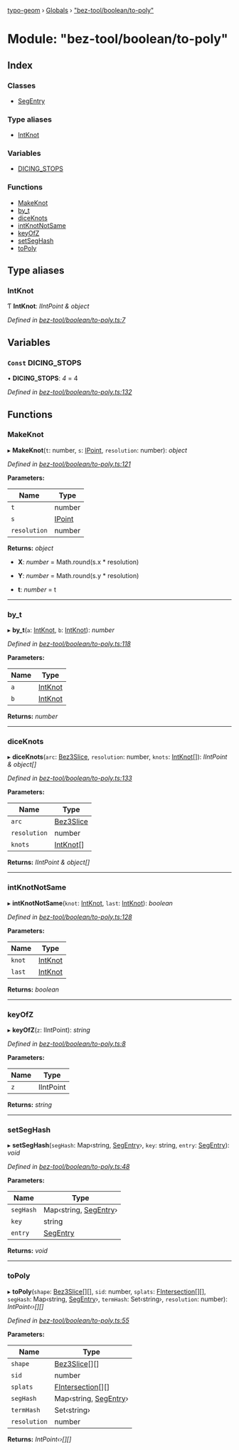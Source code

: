 [typo-geom](../README.md) › [Globals](../globals.md) › ["bez-tool/boolean/to-poly"](_bez_tool_boolean_to_poly_.md)

# Module: "bez-tool/boolean/to-poly"

## Index

### Classes

* [SegEntry](../classes/_bez_tool_boolean_to_poly_.segentry.md)

### Type aliases

* [IntKnot](_bez_tool_boolean_to_poly_.md#intknot)

### Variables

* [DICING_STOPS](_bez_tool_boolean_to_poly_.md#const-dicing_stops)

### Functions

* [MakeKnot](_bez_tool_boolean_to_poly_.md#makeknot)
* [by_t](_bez_tool_boolean_to_poly_.md#by_t)
* [diceKnots](_bez_tool_boolean_to_poly_.md#diceknots)
* [intKnotNotSame](_bez_tool_boolean_to_poly_.md#intknotnotsame)
* [keyOfZ](_bez_tool_boolean_to_poly_.md#keyofz)
* [setSegHash](_bez_tool_boolean_to_poly_.md#setseghash)
* [toPoly](_bez_tool_boolean_to_poly_.md#topoly)

## Type aliases

###  IntKnot

Ƭ **IntKnot**: *IIntPoint & object*

*Defined in [bez-tool/boolean/to-poly.ts:7](https://github.com/be5invis/typo-geom/blob/5527277/src/bez-tool/boolean/to-poly.ts#L7)*

## Variables

### `Const` DICING_STOPS

• **DICING_STOPS**: *4* = 4

*Defined in [bez-tool/boolean/to-poly.ts:132](https://github.com/be5invis/typo-geom/blob/5527277/src/bez-tool/boolean/to-poly.ts#L132)*

## Functions

###  MakeKnot

▸ **MakeKnot**(`t`: number, `s`: [IPoint](_point_interface_.md#ipoint), `resolution`: number): *object*

*Defined in [bez-tool/boolean/to-poly.ts:121](https://github.com/be5invis/typo-geom/blob/5527277/src/bez-tool/boolean/to-poly.ts#L121)*

**Parameters:**

Name | Type |
------ | ------ |
`t` | number |
`s` | [IPoint](_point_interface_.md#ipoint) |
`resolution` | number |

**Returns:** *object*

* **X**: *number* = Math.round(s.x * resolution)

* **Y**: *number* = Math.round(s.y * resolution)

* **t**: *number* = t

___

###  by_t

▸ **by_t**(`a`: [IntKnot](_bez_tool_boolean_to_poly_.md#intknot), `b`: [IntKnot](_bez_tool_boolean_to_poly_.md#intknot)): *number*

*Defined in [bez-tool/boolean/to-poly.ts:118](https://github.com/be5invis/typo-geom/blob/5527277/src/bez-tool/boolean/to-poly.ts#L118)*

**Parameters:**

Name | Type |
------ | ------ |
`a` | [IntKnot](_bez_tool_boolean_to_poly_.md#intknot) |
`b` | [IntKnot](_bez_tool_boolean_to_poly_.md#intknot) |

**Returns:** *number*

___

###  diceKnots

▸ **diceKnots**(`arc`: [Bez3Slice](../classes/_bez_tool_shared_slice_arc_.bez3slice.md), `resolution`: number, `knots`: [IntKnot](_bez_tool_boolean_to_poly_.md#intknot)[]): *IIntPoint & object[]*

*Defined in [bez-tool/boolean/to-poly.ts:133](https://github.com/be5invis/typo-geom/blob/5527277/src/bez-tool/boolean/to-poly.ts#L133)*

**Parameters:**

Name | Type |
------ | ------ |
`arc` | [Bez3Slice](../classes/_bez_tool_shared_slice_arc_.bez3slice.md) |
`resolution` | number |
`knots` | [IntKnot](_bez_tool_boolean_to_poly_.md#intknot)[] |

**Returns:** *IIntPoint & object[]*

___

###  intKnotNotSame

▸ **intKnotNotSame**(`knot`: [IntKnot](_bez_tool_boolean_to_poly_.md#intknot), `last`: [IntKnot](_bez_tool_boolean_to_poly_.md#intknot)): *boolean*

*Defined in [bez-tool/boolean/to-poly.ts:128](https://github.com/be5invis/typo-geom/blob/5527277/src/bez-tool/boolean/to-poly.ts#L128)*

**Parameters:**

Name | Type |
------ | ------ |
`knot` | [IntKnot](_bez_tool_boolean_to_poly_.md#intknot) |
`last` | [IntKnot](_bez_tool_boolean_to_poly_.md#intknot) |

**Returns:** *boolean*

___

###  keyOfZ

▸ **keyOfZ**(`z`: IIntPoint): *string*

*Defined in [bez-tool/boolean/to-poly.ts:8](https://github.com/be5invis/typo-geom/blob/5527277/src/bez-tool/boolean/to-poly.ts#L8)*

**Parameters:**

Name | Type |
------ | ------ |
`z` | IIntPoint |

**Returns:** *string*

___

###  setSegHash

▸ **setSegHash**(`segHash`: Map‹string, [SegEntry](../classes/_bez_tool_boolean_to_poly_.segentry.md)›, `key`: string, `entry`: [SegEntry](../classes/_bez_tool_boolean_to_poly_.segentry.md)): *void*

*Defined in [bez-tool/boolean/to-poly.ts:48](https://github.com/be5invis/typo-geom/blob/5527277/src/bez-tool/boolean/to-poly.ts#L48)*

**Parameters:**

Name | Type |
------ | ------ |
`segHash` | Map‹string, [SegEntry](../classes/_bez_tool_boolean_to_poly_.segentry.md)› |
`key` | string |
`entry` | [SegEntry](../classes/_bez_tool_boolean_to_poly_.segentry.md) |

**Returns:** *void*

___

###  toPoly

▸ **toPoly**(`shape`: [Bez3Slice](../classes/_bez_tool_shared_slice_arc_.bez3slice.md)[][], `sid`: number, `splats`: [FIntersection](_bez_tool_boolean_intersections_.md#fintersection)[][], `segHash`: Map‹string, [SegEntry](../classes/_bez_tool_boolean_to_poly_.segentry.md)›, `termHash`: Set‹string›, `resolution`: number): *IntPoint‹›[][]*

*Defined in [bez-tool/boolean/to-poly.ts:55](https://github.com/be5invis/typo-geom/blob/5527277/src/bez-tool/boolean/to-poly.ts#L55)*

**Parameters:**

Name | Type |
------ | ------ |
`shape` | [Bez3Slice](../classes/_bez_tool_shared_slice_arc_.bez3slice.md)[][] |
`sid` | number |
`splats` | [FIntersection](_bez_tool_boolean_intersections_.md#fintersection)[][] |
`segHash` | Map‹string, [SegEntry](../classes/_bez_tool_boolean_to_poly_.segentry.md)› |
`termHash` | Set‹string› |
`resolution` | number |

**Returns:** *IntPoint‹›[][]*
